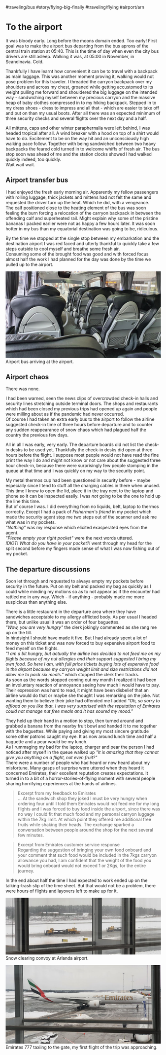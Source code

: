 #traveling/bus #story/flying-big-finally #traveling/flying #airport/arn

# To the airport
It was bloody early. Long before the moons domain ended. Too early! First goal was to make the airport bus departing from the bus aprons of the central train station at 05:40. This is the time of day when even the city bus drivers are still asleep. Walking it was, at 05:00 in November, in Scandinavia. Cold.

Thankfully I have learnt how convenient it can be to travel with a backpack as main luggage. This was another moment proving it, walking would not pose problem for this traveler. I threaded the carryon backpack over my shoulders and across my chest, groaned while getting accustomed to its weight pulling me forward and shouldered the big luggage on the intended way - sandwiching myself between my precious carryon and the massive heap of baby clothes compressed in to my hiking backpack. Stepped in to my dress shoes - dress to impress and all that - which are easier to take off and put on than my usual boots. After all there was an expected minimum of three security checks and several flights over the next day and a half.

All mittens, caps and other winter paraphernalia were left behind, I was headed tropical after all. A wind breaker with a hood on top of a shirt would have to do. Excitement to be on the way hit and an unconsciously high walking pace follow. Together with being sandwiched between two heavy backpacks the feared cold turned in to welcome whiffs of fresh air. The bus stop soon was ahead of me and the station clocks showed I had walked quickly indeed, too quickly.  
Wait wait wait.

## Airport transfer bus
I had enjoyed the fresh early morning air. Apparently my fellow passengers with rolling luggage, thick jackets and mittens had not felt the same and requested the driver turn up the heat. Which he did, with a vengeance.  
The calf positioned close to the heating element of the bus was soon feeling the burn forcing a relocation of the carryon backpack in between the offending calf and superheated rail. Might explain why some of the pristine bananas I packed earlier were not as happy a few hours later. It was soon hotter in my bus than my equatorial destination was going to be, ridiculous.

By the time we stopped at the single stop between my embarkation and the destination airport I was red faced and utterly thankful to quickly take a few steps outside to cool myself and breathe some fresh air.  
Consuming some of the brought food was good and with forced focus almost half the work I had planned for the day was done by the time we pulled up to the airport.

![Arriving at the airport](images/bus_to_airport.jpg)
Airport bus arriving at the airport.

## Airport chaos
There was none.

I had been warned, seen the news clips of overcrowded check-in halls and security lines stretching outside terminal doors. The shops and restaurants which had been closed my previous trips had opened up again and people were milling about as if the pandemic had never occurred.  
Of course I had taken an extra early bus to the airport to follow the airline suggested check-in time of three hours before departure and to counter any sudden reappearance of snow chaos which had plagued half the country the previous few days.

All in all I was early, very early. The departure boards did not list the check-in desks to be used yet. Thankfully the check-in desks did open at three hours before the flight. I suppose most people would not have read the fine print the way I do and might not know or not care about the suggested three hour check-in, because there were surprisingly few people stomping in the queue at that time and I was quickly on my way to the security point.

My metal thermos cup had been questioned in security before - maybe especially since I tend to stuff all the charging cables in there when unused. This time I knew to open the lid, place it in the tray next to the laptop and phone so it can be inspected easily. I was _not_ going to be the one to hold up the line this time.  
But of course I was. I did everything from no liquids, belt, laptop to thermos correctly. Except I had a pack of _Fisherman's friend_ in my pocket which made the security agent stop me two steps out of the scanner and ask me what was in my pockets.  
_"Nothing"_ was my response which elicited exasperated eyes from the agent.  
_"Please empty your right pocket"_ were the next words uttered.  
_IDIOT! What do you have in your pocket?!_ went through my head for the split second before my fingers made sense of what I was now fishing out of my pocket.

## The departure discussions
Soon let through and requested to always empty my pockets before security in the future. Put on my belt and packed my bag as quickly as I could while minding my motions so as to not appear as if the encounter had rattled me in any way. Which - if anything - probably made me more suspicious than anything else.

There is a little restaurant in the departure area where they have sandwiches acceptable to my allergy afflicted body. As per usual I headed there, but unlike usual it was an order of four baguettes.  
_"Wow, you are very hungry"_ the clerk jokingly commented as she rang me up on the till.  
In hindsight I should have made it five. But I had already spent a lot of money on this ticket and was now forced to buy expensive airport food to feed myself on the flights.  
_"I am a bit hungry, but actually the airline has decided to not feed me on my flights because of my nut allergies and their support suggested I bring my own food. So here I am, with full price tickets buying lots of expensive food in the airport because my carryon weight limit and size restrictions did not allow me to pack six meals."_ which stopped the clerk their tracks.  
As soon as the words stopped coming out my month I realized it had been an involuntary reaction of annoyance seeing how much I would have to pay. Their expression was hard to read, it might have been disbelief that an airline would do that or maybe she thought I was remarking on the joke. Not wanting them to believe their joke had offended me I added _"Oh, so sorry to offload on you like that. I was very surprised with the reputation of Emirates could not manage nut free meals and it has soured my mood."_

They held up their hand in a motion to stop, then turned around and grabbed a banana from the nearby fruit bowl and handed it to me together with the baguettes. While paying and giving my most sincere gratitude some other patrons caught my eye. It as now around lunch time and half a baguette and a pear would be my lunch.  
As I rummaging my bad for the laptop, charger and pear the person I had noticed after myself in the queue walked up _"It is amazing that they cannot give you anything on a flight, not even fruit?"_  
There were a number of people who had heard or now heard about my misfortune. Many gasps of surprise were uttered when they heard it concerned Emirates, their excellent reputation creates expectations. It turned in to a bit of a horror-stories-of-flying moment with several people sharing horrifying experiences at the hands of airlines.

> Excerpt from my feedback to Emirates  
> ... At the sandwich shop they joked I must be very hungry when ordering four until I told them Emirates would not feed me for my long flights and I was forced to buy food inside the airport, since there was no way I could fit that much food and my personal carryon luggage within the 7kg limit. At which point they offered me additional free fruits while shaking their heads. The exchange sparked a conversation between people around the shop for the next several few minutes.

> Excerpt from Emirates customer service response  
> Regarding the suggestion of bringing your own food onboard and your comment that such food would be included in the 7kgs carryon allowance you had, I am confident that the weight of the food you would bring onboard would not exceed 1 or 2Kgs, for the entire journey.

In the end about half the time I had expected to work ended up on the talking-trash slip of the time sheet. But that would not be a problem, there were hours of flights and layovers left to make up for it.

![Airport snow clearing convoy](images/arn_snow_clearing.jpg)
Snow clearing convoy at Arlanda airport.

![Emirates 777 taxiing at ARN](images/arn_emirates_777_arrival.jpg)
Emirates 777 taxiing to the gate, my first flight of the trip was approaching.

